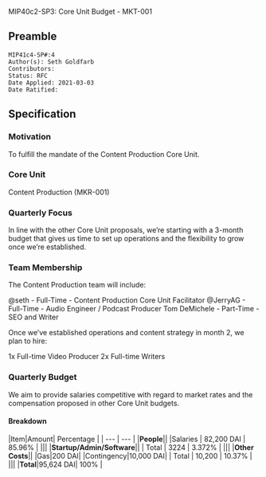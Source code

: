MIP40c2-SP3: Core Unit Budget - MKT-001

## Preamble

```
MIP41c4-SP#:4
Author(s): Seth Goldfarb
Contributors:
Status: RFC
Date Applied: 2021-03-03
Date Ratified:
```

## Specification

### Motivation
To fulfill the mandate of the Content Production Core Unit.

### Core Unit
Content Production (MKR-001)

### Quarterly Focus
In line with the other Core Unit proposals, we’re starting with a 3-month budget that gives us time to set up operations and the flexibility to grow once we’re established. 

### Team Membership
The Content Production team will include:

@seth - Full-Time - Content Production Core Unit Facilitator
@JerryAG - Full-Time - Audio Engineer / Podcast Producer
Tom DeMichele - Part-Time - SEO and Writer

Once we’ve established operations and content strategy in month 2, we plan to hire:

1x Full-time Video Producer
2x Full-time Writers

### Quarterly Budget
We aim to provide salaries competitive with regard to market rates and the compensation proposed in other Core Unit budgets.

#### Breakdown
|Item|Amount| Percentage |
| --- | --- |
|**People**||
|Salaries | 82,200 DAI | 85.96% |
|||
|**Startup/Admin/Software**||
| Total | 3224 | 3.372% | 
|||
|**Other Costs**||
|Gas|200 DAI|
|Contingency|10,000 DAI| 
| Total | 10,200 | 10.37% |
|||
|**Total**|95,624 DAI| 100% |

